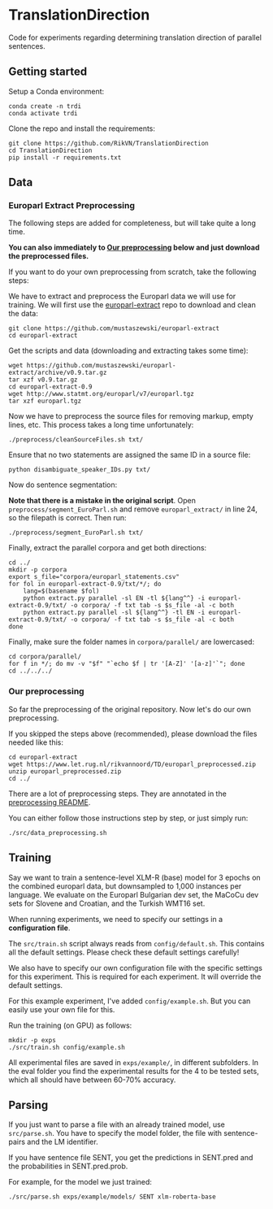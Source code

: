 # TranslationDirection

Code for experiments regarding determining translation direction of parallel sentences.

## Getting started

Setup a Conda environment:

```
conda create -n trdi
conda activate trdi
```

Clone the repo and install the requirements:

```
git clone https://github.com/RikVN/TranslationDirection
cd TranslationDirection
pip install -r requirements.txt
```

## Data ##

### Europarl Extract Preprocessing

The following steps are added for completeness, but will take quite a long time. 

**You can also immediately to [Our preprocessing](#our-preprocessing) below and just download the preprocessed files.**

If you want to do your own preprocessing from scratch, take the following steps:

We have to extract and preprocess the Europarl data we will use for training. We will first use the [europarl-extract](https://github.com/mustaszewski/europarl-extract) repo to download and clean the data:

```
git clone https://github.com/mustaszewski/europarl-extract
cd europarl-extract
```

Get the scripts and data (downloading and extracting takes some time):

```
wget https://github.com/mustaszewski/europarl-extract/archive/v0.9.tar.gz
tar xzf v0.9.tar.gz
cd europarl-extract-0.9
wget http://www.statmt.org/europarl/v7/europarl.tgz
tar xzf europarl.tgz
```

Now we have to preprocess the source files for removing markup, empty lines, etc. This process takes a long time unfortunately:

```
./preprocess/cleanSourceFiles.sh txt/
```

Ensure that no two statements are assigned the same ID in a source file:

```
python disambiguate_speaker_IDs.py txt/
```

Now do sentence segmentation:

**Note that there is a mistake in the original script**. Open ``preprocess/segment_EuroParl.sh`` and remove ``europarl_extract/`` in line 24, so the filepath is correct. Then run:

```
./preprocess/segment_EuroParl.sh txt/
```

Finally, extract the parallel corpora and get both directions:

```
cd ../
mkdir -p corpora
export s_file="corpora/europarl_statements.csv"
for fol in europarl-extract-0.9/txt/*/; do
    lang=$(basename $fol)
    python extract.py parallel -sl EN -tl ${lang^^} -i europarl-extract-0.9/txt/ -o corpora/ -f txt tab -s $s_file -al -c both
    python extract.py parallel -sl ${lang^^} -tl EN -i europarl-extract-0.9/txt/ -o corpora/ -f txt tab -s $s_file -al -c both
done
```

Finally, make sure the folder names in ``corpora/parallel/`` are lowercased:

```
cd corpora/parallel/
for f in */; do mv -v "$f" "`echo $f | tr '[A-Z]' '[a-z]'`"; done
cd ../../../
```

### Our preprocessing

So far the preprocessing of the original repository. Now let's do our own preprocessing.

If you skipped the steps above (recommended), please download the files needed like this:

```
cd europarl-extract
wget https://www.let.rug.nl/rikvannoord/TD/europarl_preprocessed.zip
unzip europarl_preprocessed.zip
cd ../
```

There are a lot of preprocessing steps. They are annotated in the [preprocessing README](preprocessing.md).

You can either follow those instructions step by step, or just simply run:

```
./src/data_preprocessing.sh
```

## Training

Say we want to train a sentence-level XLM-R (base) model for 3 epochs on the combined europarl data, but downsampled to 1,000 instances per language. We evaluate on the Europarl Bulgarian dev set, the MaCoCu dev sets for Slovene and Croatian, and the Turkish WMT16 set.

When running experiments, we need to specify our settings in a **configuration file**.

The ``src/train.sh`` script always reads from ``config/default.sh``. This contains all the default settings. Please check these default settings carefully!

We also have to specify our own configuration file with the specific settings for this experiment. This is required for each experiment. It will override the default settings.

For this example experiment, I've added ``config/example.sh``. But you can easily use your own file for this.

Run the training (on GPU) as follows:

```
mkdir -p exps
./src/train.sh config/example.sh
```

All experimental files are saved in ``exps/example/``, in different subfolders. In the eval folder you find the experimental results for the 4 to be tested sets, which all should have between 60-70% accuracy.

## Parsing

If you just want to parse a file with an already trained model, use ``src/parse.sh``. You have to specify the model folder, the file with sentence-pairs and the LM identifier.

If you have sentence file SENT, you get the predictions in SENT.pred and the probabilities in SENT.pred.prob.

For example, for the model we just trained:

```
./src/parse.sh exps/example/models/ SENT xlm-roberta-base
```
